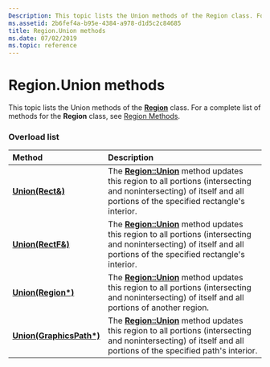 ```yaml
---
Description: This topic lists the Union methods of the Region class. For a complete list of methods for the Region class, see Region Methods.
ms.assetid: 2b6fef4a-b95e-4384-a978-d1d5c2c84685
title: Region.Union methods
ms.date: 07/02/2019
ms.topic: reference
---
```


# Region.Union methods

This topic lists the Union methods of the [**Region**](https://msdn.microsoft.com/library/ms534501(v=VS.85).aspx) class. For a complete list of methods for the **Region** class, see [Region Methods](-gdiplus-class-region-methods.md).

### Overload list



| Method                                                             | Description                                                                                                                                                                                                                     |
|:-------------------------------------------------------------------|:--------------------------------------------------------------------------------------------------------------------------------------------------------------------------------------------------------------------------------|
| [**Union(Rect&)**](https://msdn.microsoft.com/library/ms534789(v=VS.85).aspx)     | The [**Region::Union**](https://msdn.microsoft.com/library/ms534789(v=VS.85).aspx) method updates this region to all portions (intersecting and nonintersecting) of itself and all portions of the specified rectangle's interior.<br/>  |
| [**Union(RectF&)**](https://msdn.microsoft.com/library/ms534791(v=VS.85).aspx)   | The [**Region::Union**](https://msdn.microsoft.com/library/ms534791(v=VS.85).aspx) method updates this region to all portions (intersecting and nonintersecting) of itself and all portions of the specified rectangle's interior.<br/> |
| [**Union(Region\*)**](https://msdn.microsoft.com/library/ms534790(v=VS.85).aspx)     | The [**Region::Union**](https://msdn.microsoft.com/library/ms534790(v=VS.85).aspx) method updates this region to all portions (intersecting and nonintersecting) of itself and all portions of another region.<br/>                         |
| [**Union(GraphicsPath\*)**](https://msdn.microsoft.com/library/ms534792(v=VS.85).aspx) | The [**Region::Union**](https://msdn.microsoft.com/library/ms534792(v=VS.85).aspx) method updates this region to all portions (intersecting and nonintersecting) of itself and all portions of the specified path's interior.<br/>            |



 

 




